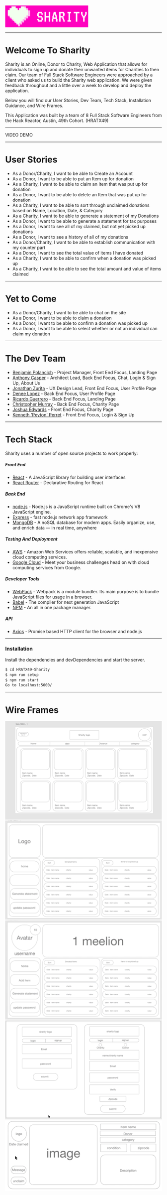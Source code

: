 ![Logo](client/dist/sharity.png)

_________________________
# Welcome To Sharity
Sharity is an Online, Donor to Charity, Web Application that allows for individuals to sign up and donate their unwanted items for Charities to then claim. Our team of Full Stack Software Engineers were approached by a client who asked us to build the Sharity web application. We were given feedback throughout and a little over a week to develop and deploy the application.

Below you will find our User Stories, Dev Team, Tech Stack, Installation Guidance, and Wire Frames.

This Application was built by a team of 8 Full Stack Software Engineers from the Hack Reactor, Austin, 49th Cohort. (HRATX49)
_________________________
VIDEO DEMO

_________________________
# User Stories

* As a Donor/Charity, I want to be able to Create an Account
* As a Donor, I want to be able to put an Item up for donation
* As a Charity, I want to be able to claim an Item that was put up for donation
* As a Donor, I want to be able to delete an Item that was put up for donation
* As a Charity, I want to be able to sort through unclaimed donations based on Name, Location, Date, & Category
* As a Charity, I want to be able to generate a statement of my Donations
* As a Donor, I want to be able to generate a statement for tax purposes
* As a Donor, I want to see all of my claimed, but not yet picked up donations
* As a Donor, I want to see a history of all of my donations
* As a Donor/Charity, I want to be able to establish communication with my counter part
* As a Donor, I want to see the total value of items I have donated
* As a Charity, I want to be able to confirm when a donation was picked up
* As a Charity, I want to be able to see the total amount and value of items claimed
_______________________

# Yet to Come
* As a Donor/Charity, I want to be able to chat on the site
* As a Donor, I want to be able to claim a donation
* As a Donor, I want to be able to confirm a donation was picked up
* As a Donor, I want to be able to select whether or not an individual can claim my donation
_______________________
# The Dev Team

  - [Benjamin Polancich] - Project Manager, Front End Focus, Landing Page
  - [Anthony Casper] - Architect Lead, Back End Focus, Chat, Login & Sign Up, About Us
  - [Jonathan Zurita] - UX Design Lead, Front End Focus, User Profile Page
  - [Denee Lopez] - Back End Focus, User Profile Page
  - [Ricardo Guerrero] - Back End Focus, Landing Page
  - [Christopher Murray] - Back End Focus, Charity Page
  - [Joshua Edwards] - Front End Focus, Charity Page
  - [Kenneth 'Peyton' Perret] - Front End Focus, Login & Sign Up

_______________________
# Tech Stack
Sharity uses a number of open source projects to work properly:

##### Front End
* [React] - A JavaScript library for building user interfaces
* [React Router] - Declarative Routing for React
##### Back End
* [node.js] - Node.js is a JavaScript runtime built on Chrome's V8 JavaScript engine.
* [Express] - fast node.js network app framework
* [MongoDB] - A noSQL database for modern apps. Easily organize, use, and enrich data — in real time, anywhere
##### Testing And Deployment
* [AWS] - Amazon Web Services offers reliable, scalable, and inexpensive cloud computing services.
* [Google Cloud] - Meet your business challenges head on with cloud computing services from Google.
##### Developer Tools
* [WebPack] - Webpack is a module bundler. Its main purpose is to bundle JavaScript files for usage in a browser.
* [Babel] - The compiler for next generation JavaScript
* [NPM] - An all in one package manager.
##### API
* [Axios] - Promise based HTTP client for the browser and node.js

_______________________
### Installation
Install the dependencies and devDependencies and start the server.

```sh
$ cd HRATX49-Sharity
$ npm run setup
$ npm run start
Go to localhost:5000/
```
_______________________
# Wire Frames

 ![Landing Page](demo/landing.png)
 ![Charity Page](demo/charityProfile.png)
 ![User Page](demo/userProfile.png)
 ![Login & SignUp Modal](demo/loginSignUpModal.png)
 ![Items Details](demo/itemsDetails.png)


[//]: # (These are reference links used in the body of this note and get stripped out when the markdown processor does its job. There is no need to format nicely because it shouldn't be seen. Thanks SO - http://stackoverflow.com/questions/4823468/store-comments-in-markdown-syntax)


   [Benjamin Polancich]: <https://github.com/PolancichBen>
   [Anthony Casper]: <https://github.com/a-casper>
   [Jonathan Zurita]: <https://github.com/JonathanZurita>
   [Denee Lopez]: <https://github.com/deneelopez>
   [Ricardo Guerrero]: <https://github.com/richigro>
   [Christopher Murray]: <https://github.com/cmurray1105>
   [Joshua Edwards]: <https://github.com/Kptkrunch>
   [Kenneth 'Peyton' Perret]: <https://github.com/kperre94>
   [node.js]: <http://nodejs.org>
   [express]: <http://expressjs.com>
   [React]: <https://reactjs.org/>
   [React Router]: <https://reactrouter.com/>
   [MongoDb]: <https://www.mongodb.com/>
   [AWS]: <https://aws.amazon.com/>
   [Google Cloud]: <https://cloud.google.com/>
   [WebPack]: <https://webpack.js.org/>
   [Babel]: <https://babeljs.io/>
   [NPM]: <https://www.npmjs.com/>
   [Axios]: <https://github.com/axios/axios>
